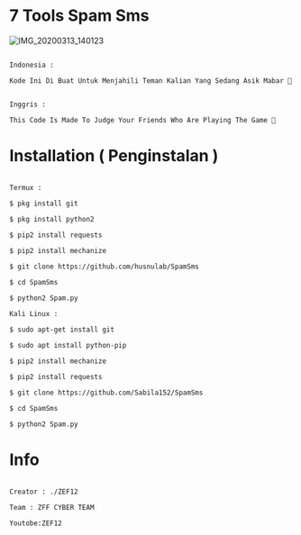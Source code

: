 # 7 Tools Spam Sms

![IMG_20200313_140123](https://user-images.githubusercontent.com/Screenshot_20200329_192537.jpg)

```

Indonesia :

Kode Ini Di Buat Untuk Menjahili Teman Kalian Yang Sedang Asik Mabar 🤣

```

```

Inggris : 

This Code Is Made To Judge Your Friends Who Are Playing The Game 🤣

```

# Installation ( Penginstalan )

```

Termux :

$ pkg install git

$ pkg install python2

$ pip2 install requests

$ pip2 install mechanize

$ git clone https://github.com/husnulab/SpamSms

$ cd SpamSms

$ python2 Spam.py

Kali Linux :

$ sudo apt-get install git

$ sudo apt install python-pip

$ pip2 install mechanize

$ pip2 install requests

$ git clone https://github.com/Sabila152/SpamSms

$ cd SpamSms

$ python2 Spam.py

```

# Info

```

Creator : ./ZEF12

Team : ZFF CYBER TEAM

Youtobe:ZEF12

```
